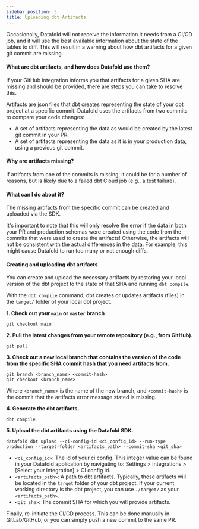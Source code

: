 ```yaml
---
sidebar_position: 3
title: Uploading dbt Artifacts
---
```


Occasionally, Datafold will not receive the information it needs from a CI/CD job, and it will use the best available information about the state of the tables to diff. This will result in a warning about how dbt artifacts for a given git commit are missing.

#### What are dbt artifacts, and how does Datafold use them?
If your GitHub integration informs you that artifacts for a given SHA are missing and should be provided, there are steps you can take to resolve this.

Artifacts are json files that dbt creates representing the state of your dbt project at a specific commit. Datafold uses the artifacts from two commits to compare your code changes: 

- A set of artifacts representing the data as would be created by the latest git commit in your PR.
- A set of artifacts representing the data as it is in your production data, using a previous git commit.

#### Why are artifacts missing?
If artifacts from one of the commits is missing, it could be for a number of reasons, but is likely due to a failed dbt Cloud job (e.g., a test failure).

#### What can I do about it?
The missing artifacts from the specific commit can be created and uploaded via the SDK. 

It's important to note that this will only resolve the error if the data in both your PR and production schemas were created using the code from the commits that were used to create the artifacts! Otherwise, the artifacts will not be consistent with the actual differences in the data. For example, this might cause Datafold to run too many or not enough diffs.

#### Creating and uploading dbt artifacts

You can create and upload the necessary artifacts by restoring your local version of the dbt project to the state of that SHA and running `dbt compile`. 

With the `dbt compile` command, dbt creates or updates artifacts (files) in the `target/` folder of your local dbt project.

**1. Check out your `main` or `master` branch**
```
git checkout main
```

**2. Pull the latest changes from your remote repository (e.g., from GitHub).**
```
git pull
```

**3. Check out a new local branch that contains the version of the code from the specific SHA commit hash that you need artifacts from.**
```
git branch <branch_name> <commit-hash>
git checkout <branch_name>
```
Where `<branch_name>` is the name of the new branch, and `<commit-hash>` is the commit that the artifacts error message stated is missing.

**4. Generate the dbt artifacts.**
```
dbt compile
```

**5. Upload the dbt artifacts using the Datafold SDK.**
```
datafold dbt upload --ci-config-id <ci_config_id> --run-type production --target-folder <artifacts_path> --commit-sha <git_sha>
```

* `<ci_config_id>`: The id of your ci config. This integer value can be found in your Datafold application by navigating to: Settings > Integrations > [Select your Integration] > CI config id.
* `<artifacts_path>`: A path to dbt artifacts. Typically, these artifacts will be located in the `target` folder of your dbt project. If your current working directory is the dbt project, you can use `./target/` as your `<artifacts_path>`.
* `<git_sha>`: The commit SHA for which you will provide artifacts.

Finally, re-initiate the CI/CD process. This can be done manually in GitLab/GitHub, or you can simply push a new commit to the same PR.